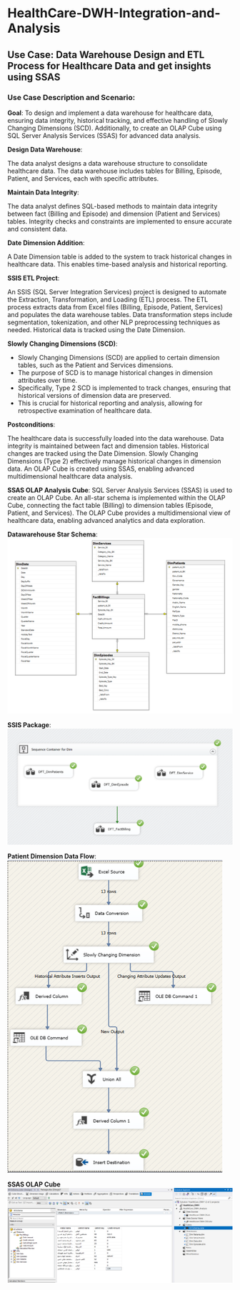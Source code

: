 # HealthCare-DWH-Integration-and-Analysis
## Use Case: Data Warehouse Design and ETL Process for Healthcare Data and get insights using SSAS
### Use Case Description and Scenario:

**Goal**:
To design and implement a data warehouse for healthcare data, ensuring data integrity, historical tracking, and effective handling of Slowly Changing Dimensions (SCD). Additionally, to create an OLAP Cube using SQL Server Analysis Services (SSAS) for advanced data analysis.

**Design Data Warehouse**:

The data analyst designs a data warehouse structure to consolidate healthcare data.
The data warehouse includes tables for Billing, Episode, Patient, and Services, each with specific attributes.

**Maintain Data Integrity**:

The data analyst defines SQL-based methods to maintain data integrity between fact (Billing and Episode) and dimension (Patient and Services) tables.
Integrity checks and constraints are implemented to ensure accurate and consistent data.

**Date Dimension Addition**:

A Date Dimension table is added to the system to track historical changes in healthcare data.
This enables time-based analysis and historical reporting.

**SSIS ETL Project**:

An SSIS (SQL Server Integration Services) project is designed to automate the Extraction, Transformation, and Loading (ETL) process.
The ETL process extracts data from Excel files (Billing, Episode, Patient, Services) and populates the data warehouse tables.
Data transformation steps include segmentation, tokenization, and other NLP preprocessing techniques as needed.
Historical data is tracked using the Date Dimension.

**Slowly Changing Dimensions (SCD)**:

* Slowly Changing Dimensions (SCD) are applied to certain dimension tables, such as the Patient and Services dimensions.
* The purpose of SCD is to manage historical changes in dimension attributes over time.
* Specifically, Type 2 SCD is implemented to track changes, ensuring that historical versions of dimension data are preserved.
* This is crucial for historical reporting and analysis, allowing for retrospective examination of healthcare data.

**Postconditions**:

The healthcare data is successfully loaded into the data warehouse.
Data integrity is maintained between fact and dimension tables.
Historical changes are tracked using the Date Dimension.
Slowly Changing Dimensions (Type 2) effectively manage historical changes in dimension data.
An OLAP Cube is created using SSAS, enabling advanced multidimensional healthcare data analysis.

**SSAS OLAP Analysis Cube**:
SQL Server Analysis Services (SSAS) is used to create an OLAP Cube.
An all-star schema is implemented within the OLAP Cube, connecting the fact table (Billing) to dimension tables (Episode, Patient, and Services).
The OLAP Cube provides a multidimensional view of healthcare data, enabling advanced analytics and data exploration.

**Datawarehouse Star Schema**:
![Datawarehouse Star Schema](https://github.com/3amory99/HealthCare-DWH-Integration-and-Analysis/blob/master/images/star%20schema.PNG)

**SSIS Package**:
![SSIS Package](https://github.com/3amory99/HealthCare-DWH-Integration-and-Analysis/blob/master/images/SSIS%20Package.PNG)

**Patient Dimension Data Flow**:
![Patient Dimension Data Flow](https://github.com/3amory99/HealthCare-DWH-Integration-and-Analysis/blob/master/images/DFT_DimPatients.PNG)

**SSAS OLAP Cube**
![SSAS OLAP Cube](https://github.com/3amory99/HealthCare-DWH-Integration-and-Analysis/blob/master/images/Analysis%20cube.PNG)


